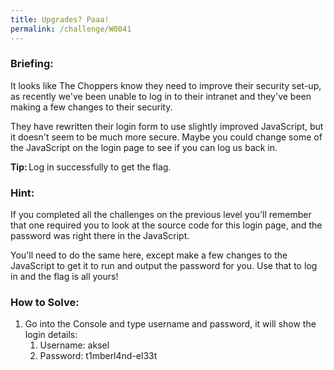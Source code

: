 ```yaml
---
title: Upgrades? Paaa!
permalink: /challenge/W0041
---
```


### Briefing: 
It looks like The Choppers know they need to improve their security set-up, as recently we've been unable to log in to their intranet and they've been making a few changes to their security. 

They have rewritten their login form to use slightly improved JavaScript, but it doesn't seem to be much more secure. Maybe you could change some of the JavaScript on the login page to see if you can log us back in. 

**Tip:** Log in successfully to get the flag. 

### Hint:
If you completed all the challenges on the previous level you'll remember that one required you to look at the source code for this login page, and the password was right there in the JavaScript.

You'll need to do the same here, except make a few changes to the JavaScript to get it to run and output the password for you. Use that to log in and the flag is all yours!

### How to Solve: 
1. Go into the Console and type username and password, it will show the login details: 
    1. Username: aksel 
    2. Password: t1mberl4nd-el33t